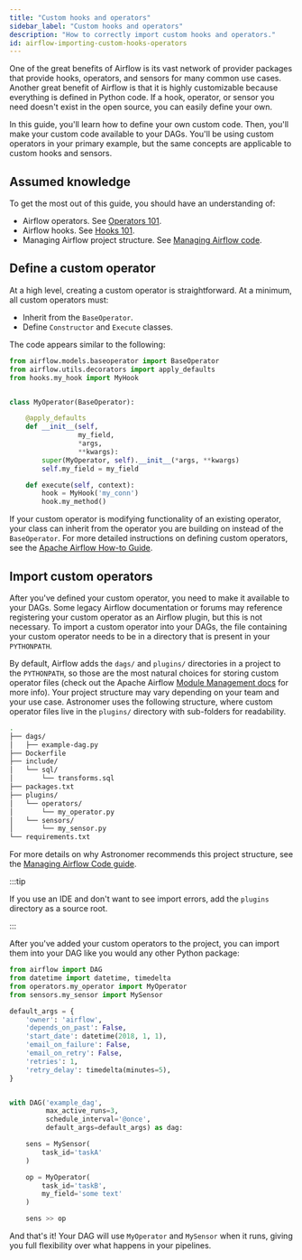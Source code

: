 ```yaml
---
title: "Custom hooks and operators"
sidebar_label: "Custom hooks and operators"
description: "How to correctly import custom hooks and operators."
id: airflow-importing-custom-hooks-operators
---
```


One of the great benefits of Airflow is its vast network of provider packages that provide hooks, operators, and sensors for many common use cases. Another great benefit of Airflow is that it is highly customizable because everything is defined in Python code. If a hook, operator, or sensor you need doesn't exist in the open source, you can easily define your own. 

In this guide, you'll learn how to define your own custom code. Then, you'll make your custom code available to your DAGs. You'll be using custom operators in your primary example, but the same concepts are applicable to custom hooks and sensors.

## Assumed knowledge

To get the most out of this guide, you should have an understanding of:

- Airflow operators. See [Operators 101](what-is-an-operator.md).
- Airflow hooks. See [Hooks 101](what-is-a-hook.md).
- Managing Airflow project structure. See [Managing Airflow code](managing-airflow-code.md).

## Define a custom operator

At a high level, creating a custom operator is straightforward. At a minimum, all custom operators must:

- Inherit from the `BaseOperator`.
- Define `Constructor` and `Execute` classes.

The code appears similar to the following:

```python
from airflow.models.baseoperator import BaseOperator
from airflow.utils.decorators import apply_defaults
from hooks.my_hook import MyHook


class MyOperator(BaseOperator):

    @apply_defaults
    def __init__(self,
                 my_field,
                 *args,
                 **kwargs):
        super(MyOperator, self).__init__(*args, **kwargs)
        self.my_field = my_field

    def execute(self, context):
        hook = MyHook('my_conn')
        hook.my_method()
```

If your custom operator is modifying functionality of an existing operator, your class can inherit from the operator you are building on instead of the `BaseOperator`. For more detailed instructions on defining custom operators, see the [Apache Airflow How-to Guide](https://airflow.apache.org/docs/apache-airflow/stable/howto/custom-operator.html).

## Import custom operators

After you've defined your custom operator, you need to make it available to your DAGs. Some legacy Airflow documentation or forums may reference registering your custom operator as an Airflow plugin, but this is not necessary. To import  a custom operator into your DAGs, the file containing your custom operator needs to be in a directory that is present in your `PYTHONPATH`.

By default, Airflow adds the `dags/` and `plugins/` directories in a project to the `PYTHONPATH`, so those are the most natural choices for storing custom operator files (check out the Apache Airflow [Module Management docs](https://airflow.apache.org/docs/apache-airflow/stable/modules_management.html) for more info). Your project structure may vary depending on your team and your use case. Astronomer uses the following structure, where custom operator files live in the `plugins/` directory with sub-folders for readability.

```bash
.
├── dags/                    
│   ├── example-dag.py
├── Dockerfile                  
├── include/                 
│   └── sql/
│       └── transforms.sql
├── packages.txt     
├── plugins/             
│   └── operators/
│       └── my_operator.py
│   └── sensors/
│       └── my_sensor.py
└── requirements.txt    
```

For more details on why Astronomer recommends this project structure, see the [Managing Airflow Code guide](managing-airflow-code.md).

:::tip

If you use an IDE and don't want to see import errors, add the `plugins` directory as a source root.

:::

After you've added your custom operators to the project, you can import them into your DAG like you would any other Python package:

```python
from airflow import DAG
from datetime import datetime, timedelta
from operators.my_operator import MyOperator
from sensors.my_sensor import MySensor

default_args = {
	'owner': 'airflow',
	'depends_on_past': False,
	'start_date': datetime(2018, 1, 1),
	'email_on_failure': False,
	'email_on_retry': False,
	'retries': 1,
	'retry_delay': timedelta(minutes=5),
}


with DAG('example_dag',
		 max_active_runs=3,
		 schedule_interval='@once',
		 default_args=default_args) as dag:

	sens = MySensor(
		task_id='taskA'
	)

	op = MyOperator(
		task_id='taskB',
		my_field='some text'
	)

	sens >> op
```

And that's it! Your DAG will use `MyOperator` and `MySensor` when it runs, giving you full flexibility over what happens in your pipelines.
